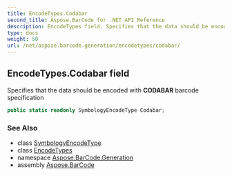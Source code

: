 ```yaml
---
title: EncodeTypes.Codabar
second_title: Aspose.BarCode for .NET API Reference
description: EncodeTypes field. Specifies that the data should be encoded with CODABAR barcode specification
type: docs
weight: 50
url: /net/aspose.barcode.generation/encodetypes/codabar/
---
```

## EncodeTypes.Codabar field

Specifies that the data should be encoded with **CODABAR** barcode specification

```csharp
public static readonly SymbologyEncodeType Codabar;
```

### See Also

* class [SymbologyEncodeType](../../symbologyencodetype/)
* class [EncodeTypes](../)
* namespace [Aspose.BarCode.Generation](../../../aspose.barcode.generation/)
* assembly [Aspose.BarCode](../../../)


